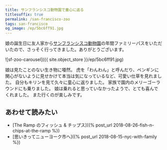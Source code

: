 ```yaml
---
title: サンフランシスコ動物園で童心に返る
titlesuffix: true
permalink: /san-francisco-zoo
tags: san-francisco
og_image: /ep/5bc6ff91.jpg
---
```


娘の誕生日に友人家から[サンフランシスコ動物園](https://ja.wikipedia.org/wiki/%E3%82%B5%E3%83%B3%E3%83%95%E3%83%A9%E3%83%B3%E3%82%B7%E3%82%B9%E3%82%B3%E5%8B%95%E7%89%A9%E5%9C%92)の年間ファミリーパスをいただいたので、さっそく行ってきました。ありがとうございます。

![sf-zoo-carousel]({{ site.object_store }}/ep/5bc6ff91.jpg)

娘は見たことのない生き物に唖然。
虎を「わんわん」と呼んだり、ペンギンに関心がないように見せかけて本当は気になっているなど、可愛い仕草を見れました。
自分もキリンを見て久々に童心に返りました。
家族で園内のメリーゴーラウンドにも乗りました。
娘は乗れると思っていなかったようで、とても喜んでくれました。
また行くのが楽しみです。

## あわせて読みたい

- [The Ramp のフィッシュ & チップス]({% post_url 2018-08-26-fish-n-chips-at-the-ramp %})
- [思いきってニューヨーク市へ]({% post_url 2018-08-15-nyc-with-family %})
